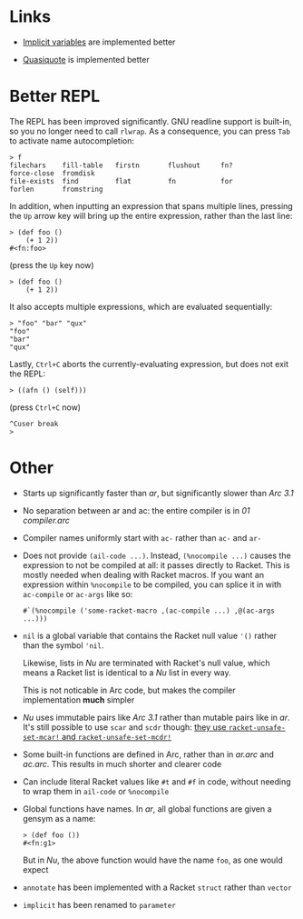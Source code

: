 Links
=====

  * [Implicit variables](dynamic.md) are implemented better

  * [Quasiquote](quasiquote.md) is implemented better


Better REPL
===========

The REPL has been improved significantly. GNU readline support is built-in,
so you no longer need to call `rlwrap`. As a consequence, you can press `Tab`
to activate name autocompletion:

    > f
    filechars    fill-table   firstn       flushout     fn?          force-close  fromdisk
    file-exists  find         flat         fn           for          forlen       fromstring

In addition, when inputting an expression that spans multiple lines, pressing
the `Up` arrow key will bring up the entire expression, rather than the last
line:

    > (def foo ()
        (+ 1 2))
    #<fn:foo>

(press the `Up` key now)

    > (def foo ()
        (+ 1 2))

It also accepts multiple expressions, which are evaluated sequentially:

    > "foo" "bar" "qux"
    "foo"
    "bar"
    "qux"

Lastly, `Ctrl+C` aborts the currently-evaluating expression, but does not exit
the REPL:

    > ((afn () (self)))

(press `Ctrl+C` now)

    ^Cuser break
    >


Other
=====

  * Starts up significantly faster than _ar_, but significantly slower than
    _Arc 3.1_

  * No separation between ar and ac: the entire compiler is in _01 compiler.arc_

  * Compiler names uniformly start with `ac-` rather than `ac-` and `ar-`

  * Does not provide `(ail-code ...)`. Instead, `(%nocompile ...)` causes the
    expression to not be compiled at all: it passes directly to Racket. This
    is mostly needed when dealing with Racket macros. If you want an
    expression within `%nocompile` to be compiled, you can splice it in with
    `ac-compile` or `ac-args` like so:

        #`(%nocompile ('some-racket-macro ,(ac-compile ...) ,@(ac-args ...)))

  * `nil` is a global variable that contains the Racket null value `'()`
    rather than the symbol `'nil`.

    Likewise, lists in _Nu_ are terminated with Racket's null value, which
    means a Racket list is identical to a _Nu_ list in every way.

    This is not noticable in Arc code, but makes the compiler implementation
    **much** simpler

  * _Nu_ uses immutable pairs like _Arc 3.1_ rather than mutable pairs like in
    _ar_. It's still possible to use `scar` and `scdr` though: [they use
    `racket-unsafe-set-mcar!` and `racket-unsafe-set-mcdr!`](http://arclanguage.org/item?id=13616)

  * Some built-in functions are defined in Arc, rather than in _ar.arc_ and
    _ac.arc_. This results in much shorter and clearer code

  * Can include literal Racket values like `#t` and `#f` in code, without
    needing to wrap them in `ail-code` or `%nocompile`

  * Global functions have names. In _ar_, all global functions are given a
    gensym as a name:

        > (def foo ())
        #<fn:g1>

    But in _Nu_, the above function would have the name `foo`, as one would
    expect

  * `annotate` has been implemented with a Racket `struct` rather than
    `vector`

  * `implicit` has been renamed to `parameter`
